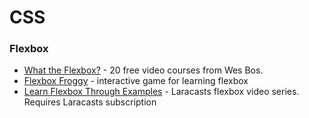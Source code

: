 # CSS

### Flexbox

* [What the Flexbox?](https://flexbox.io/) - 20 free video courses from Wes Bos.
* [Flexbox Froggy](http://flexboxfroggy.com/) - interactive game for learning flexbox
* [Learn Flexbox Through Examples](https://laracasts.com/series/learn-flexbox-through-examples) - Laracasts flexbox video series. Requires Laracasts subscription



